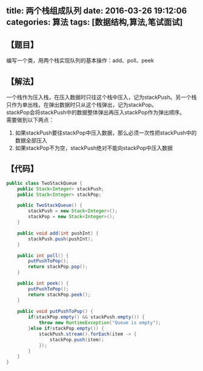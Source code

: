 title: 两个栈组成队列
date: 2016-03-26 19:12:06
categories: 算法
tags: [数据结构,算法,笔试面试]
---

## 【题目】
编写一个类，用两个栈实现队列的基本操作：add、poll、peek  

## 【解法】  
一个栈作为压入栈，在压入数据时只往这个栈中压入，记为stackPush。另一个栈只作为单出栈，在弹出数据时只从这个栈弹出，记为stackPop。  
stackPop会将stackPush中的数据整体弹出再压入stackPop作为弹出顺序。  
需要做到以下两点：  
1. 如果stackPush要往stackPop中压入数据，那么必须一次性把stackPush中的数据全部压入  
2. 如果stackPop不为空，stackPush绝对不能向stackPop中压入数据  

## 【代码】
```Java
public class TwoStackQueue {
    public Stack<Integer> stackPush;
    public Stack<Integer> stackPop;

    public TwoStackQueue() {
        stackPush = new Stack<Integer>();
        stackPop = new Stack<Integer>();
    }

    public void add(int pushInt) {
        stackPush.push(pushInt);
    }

    public int poll() {
        putPushToPop();
        return stackPop.pop();
    }

    public int peek() {
        putPushToPop();
        return stackPop.peek();
    }
    
    public void putPushToPop() {
        if(stackPop.empty() && stackPush.empty()) {
            throw new RuntimeException("Queue is empty");
        }else if(stackPop.empty()) {
            stackPush.stream().forEach(item -> {
                stackPop.push(item);
            });
        }
    }
}
```